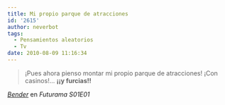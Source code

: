 ```yaml
---
title: Mi propio parque de atracciones
id: '2615'
author: neverbot
tags:
  - Pensamientos aleatorios
  - Tv
date: 2010-08-09 11:16:34
---
```


> ¡Pues ahora pienso montar mi propio parque de atracciones! ¡Con casinos!... **¡¡y furcias!!**

[_Bender_](https://neverbot.com/cinco-personajes-de-series-de-ficcion-que-hubiese-querido-ser-dos-bender/) en _Futurama S01E01_